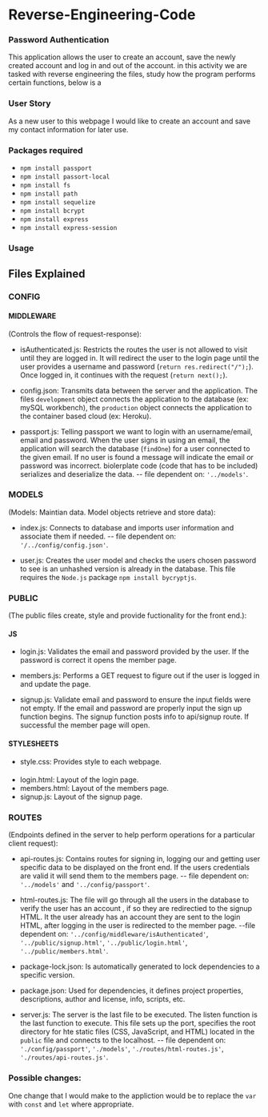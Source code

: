 # Reverse-Engineering-Code

### Password Authentication 
This application allows the user to create an account, save the newly created account and log in and out of the account. in this activity we are tasked with reverse engineering the files, study how the program performs certain functions, below is a 
### User Story 
As a new user to this webpage I would like to create an account and save my contact information for later use. 

### Packages required 
* `npm install passport`
* `npm install passort-local`
* `npm install fs`
* `npm install path`
* `npm install sequelize`
* `npm install bcrypt`
* `npm install express`
* `npm install express-session`

### Usage 


## Files Explained
### CONFIG
  #### MIDDLEWARE  
  (Controls the flow of request-response):
 * isAuthenticated.js: Restricts the routes the user is not allowed to visit until they are logged in. It  will redirect the user to the login page until the user provides a username and password (`return res.redirect("/");`). Once logged in, it continues with the request (`return next();`).

 *   config.json: Transmits data between the server and the application. The files `development` object connects the application to the database (ex: mySQL workbench), the `production` object connects the application to the container based cloud (ex: Heroku).

 * passport.js: Telling passport we want to login with an username/email, email and password. When the user signs in using an email, the application  will search the database (`findOne`) for a user connected to the given email. If no user is found a message will indicate the email or password was incorrect. biolerplate code (code that has to be included) serializes and deserialize the data. -- file dependent on: `'../models'`.

### MODELS
(Models:  Maintian data. Model objects retrieve and store data):
   * index.js: Connects to database and imports user information and associate them if needed. -- file dependent on: `'/../config/config.json'`.

   * user.js: Creates the user model and checks the users chosen password to see is an unhashed version is already in the database. This file requires the `Node.js` package `npm install bycryptjs`. 

### PUBLIC 
(The public files create, style and provide fuctionality for the front end.):

  #### JS
   * login.js: Validates the email and password provided by the user. If the password is correct it opens the member page.

   * members.js: Performs a GET request to figure out if the user is logged in and update the page.

   * signup.js: Validate email and password to ensure the input fields were not empty. If the email and password are properly input the sign up function begins. The signup function posts info to api/signup route. If successful the member page will open.

  #### STYLESHEETS
   * style.css: Provides style to each webpage.


#### 
* login.html: Layout of the login page.
* members.html: Layout of the members page.
* signup.js: Layout of the signup page.

### ROUTES 
(Endpoints defined in the server to help perform operations for a particular  client request):
  * api-routes.js: Contains routes for signing in, logging our and getting user specific data to be displayed on the front end. If the users credentials are valid it will send them to the members page. -- file dependent on: `'../models'` and `'../config/passport'`.

  * html-routes.js: The file will go through all the users in the database to verify the user has an account , if so they are redirectied to the signup HTML. It the user already has an account they are sent to the login HTML, after logging in the user is redirected to the member page. --file dependent on: `'../config/middleware/isAuthenticated'`, `'../public/signup.html'`, `'../public/login.html'`, `'../public/members.html'`.

* package-lock.json: Is automatically generated to lock dependencies to a specific version.
* package.json: Used for dependencies, it defines project properties, descriptions, author and license, info, scripts, etc. 

* server.js: The server is the last file to be executed. The listen function is the last function to execute. This file sets up the port, specifies the root directory for hte static files (CSS, JavaScript, and HTML) located in the `public` file and connects to the localhost.  -- file dependent on: `'./config/passport'`, `'./models'`, `'./routes/html-routes.js'`, `'./routes/api-routes.js'`.

### Possible changes:
One change that I would make to the appliction would be to replace the `var` with  `const` and `let` where appropriate.











